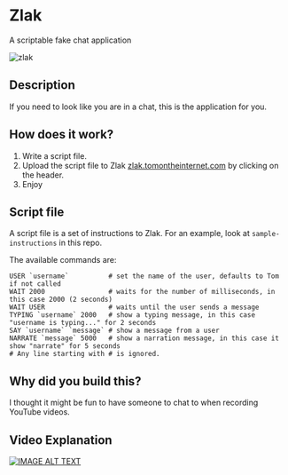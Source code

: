 # Zlak

A scriptable fake chat application

![zlak](https://i.imgur.com/QYoQ2yy.png)

## Description

If you need to look like you are in a chat, this is the application for you.

## How does it work?

1. Write a script file.
2. Upload the script file to Zlak [zlak.tomontheinternet.com](https://zlak.tomontheinternet.com) by clicking on the header.
3. Enjoy

## Script file

A script file is a set of instructions to Zlak. For an example, look at `sample-instructions` in this repo.

The available commands are:

```
USER `username`          # set the name of the user, defaults to Tom if not called
WAIT 2000                # waits for the number of milliseconds, in this case 2000 (2 seconds)
WAIT USER                # waits until the user sends a message
TYPING `username` 2000   # show a typing message, in this case "username is typing..." for 2 seconds
SAY `username` `message` # show a message from a user
NARRATE `message` 5000   # show a narration message, in this case it show "narrate" for 5 seconds
# Any line starting with # is ignored.
```

## Why did you build this?

I thought it might be fun to have someone to chat to when recording YouTube videos.

## Video Explanation

[![IMAGE ALT TEXT](http://img.youtube.com/vi/M2Ye6oWFyBc/0.jpg)](http://www.youtube.com/watch?v=M2Ye6oWFyBc "Zlak Video")
